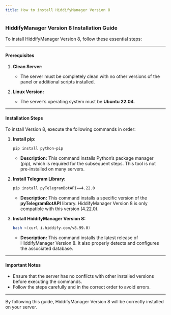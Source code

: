 ```yaml
---
title: How to install HiddifyManager Version 8
---
```


### HiddifyManager Version 8 Installation Guide

To install HiddifyManager Version 8, follow these essential steps:

---

#### **Prerequisites**
1. **Clean Server:**
   - The server must be completely clean with no other versions of the panel or additional scripts installed.

2. **Linux Version:**
   - The server’s operating system must be **Ubuntu 22.04**.

---

#### **Installation Steps**

To install Version 8, execute the following commands in order:

1. **Install pip:**
   ```bash
   pip install python-pip
   ```
   - **Description:** This command installs Python’s package manager (pip), which is required for the subsequent steps. This tool is not pre-installed on many servers.

2. **Install Telegram Library:**
   ```bash
   pip install pyTelegramBotAPI==4.22.0
   ```
   - **Description:** This command installs a specific version of the **pyTelegramBotAPI** library. HiddifyManager Version 8 is only compatible with this version (4.22.0).

3. **Install HiddifyManager Version 8:**
   ```bash
   bash <(curl i.hiddify.com/v8.99.0)
   ```
   - **Description:** This command installs the latest release of HiddifyManager Version 8. It also properly detects and configures the associated database.

---

#### **Important Notes**
- Ensure that the server has no conflicts with other installed versions before executing the commands.
- Follow the steps carefully and in the correct order to avoid errors.

---

By following this guide, HiddifyManager Version 8 will be correctly installed on your server.

